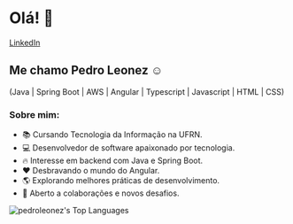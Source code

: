 # Olá! 👋
[LinkedIn](https://www.linkedin.com/in/pedroleonez/)

## Me chamo Pedro Leonez ☺️
(Java | Spring Boot | AWS | Angular | Typescript | Javascript | HTML | CSS)

### Sobre mim:
- 📚 Cursando Tecnologia da Informação na UFRN.
- 💻 Desenvolvedor de software apaixonado por tecnologia.
- 🔥 Interesse em backend com Java e Spring Boot.
- ❤️ Desbravando o mundo do Angular.
- 🌎 Explorando melhores práticas de desenvolvimento.
- 🤝 Aberto a colaborações e novos desafios.

![pedroleonez's Top Languages](https://github-readme-stats.vercel.app/api/top-langs/?username=pedroleonez&theme=dracula&show_icons=true&hide_border=true&layout=compact)
